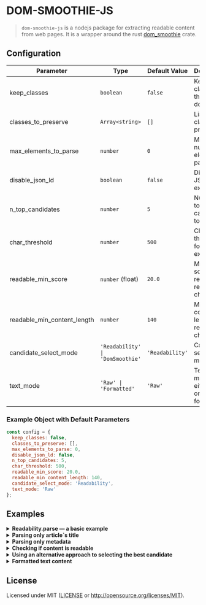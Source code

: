# DOM-SMOOTHIE-JS
> `dom-smoothie-js` is a nodejs package for extracting readable content from web pages. 
> It is a wrapper around the rust [dom_smoothie](https://github.com/niklak/dom_smoothie) crate.


## Configuration
| Parameter                  | Type                       | Default Value                      | Description |
|-----------------------------|---------------------------|------------------------------------|-------------|
| keep_classes               | `boolean`                 | `false`                            | Keep all classes in the document |
| classes_to_preserve        | `Array<string>`           | `[]`                               | List of classes to preserve |
| max_elements_to_parse      | `number`                  | `0`                                | Maximum number of elements to parse |
| disable_json_ld            | `boolean`                 | `false`                            | Disable JSON-LD extraction |
| n_top_candidates           | `number`                  | `5`                                | Number of top candidates to consider |
| char_threshold             | `number`                  | `500`                              | Character threshold for content extraction |
| readable_min_score         | `number` (float)          | `20.0`                             | Minimum score required for readability check |
| readable_min_content_length| `number`                  | `140`                              | Minimum content length for readability check |
| candidate_select_mode      | `'Readability' \| 'DomSmoothie'` | `'Readability'`                 | Candidate selection mode |
| text_mode                  | `'Raw' \| 'Formatted'`    | `'Raw'`                            | Text output mode, either raw or formatted |

### Example Object with Default Parameters

```javascript
const config = {
  keep_classes: false,
  classes_to_preserve: [],
  max_elements_to_parse: 0,
  disable_json_ld: false,
  n_top_candidates: 5,
  char_threshold: 500,
  readable_min_score: 20.0,
  readable_min_content_length: 140,
  candidate_select_mode: 'Readability',
  text_mode: 'Raw'
};
```

## Examples


<details>
    <summary><b>Readability.parse — a basic example</b></summary>


```javascript
import { Readability } from "dom-smoothie-js";
import { readFileSync } from "node:fs";

function main() {
  const content = readFileSync("test_data/rustwiki_2024.html", "utf8");
  const document_url = "https://en.wikipedia.org/wiki/Rust_(programming_language)";
  const cfg = {
    classes_to_preserve: ["caption"],
  }

  // document_url and cfg
  const article = new Readability(content, document_url, cfg).parse();
  console.log("Title:", article.title);
  console.log("Byline:", article.byline);
  console.log("Length:", article.length);
  console.log("Excerpt:", article.excerpt);
  console.log("Site Name:", article.site_name);
  console.log("Dir:", article.dir);
  console.log("Published Time:", article.published_time);
  console.log("Modified Time:", article.modified_time);
  console.log("Image:", article.image);
  // This uri can be taken only from ld+json
  console.log("URL:", article.url);

  // Skipping article.content since it is too large.
  //console.log("HTML Content:", article.content);

  // Skipping article.text_content since it is too large.
  //console.log("Text Content:", article.text_content);
}

main();
```
</details>


<details>
    <summary><b>Parsing only article`s title</b></summary>


```javascript
import { Readability } from "dom-smoothie-js";
import { readFileSync } from "node:fs";

function main() {
  const content = readFileSync("test_data/rustwiki_2024.html", "utf8");


  // You can parse only the metadata without parsing the article content.
  const readability = new Readability(content, null, null);

  // Parse only the title without extracting the full content.
  const title = readability.get_article_title();
  console.log("Title:", title);

  // However, this title may differ from `metadata.title`,
  // as `metadata.title` first attempts to extract the title from the metadata
  // and falls back to `Readability::get_article_title` if unavailable.

}

main();
```
</details>


<details>
    <summary><b>Parsing only metadata</b></summary>


```javascript
import { Readability } from "dom-smoothie-js";
import { readFileSync } from "node:fs";

function main() {
  const content = readFileSync("test_data/rustwiki_2024.html", "utf8");

  const cfg = {
    disable_json_ld: false,
  };

  // You can parse only metadata without parsing the article content
  const readability = new Readability(content, null, cfg);

  // <script type="application/ld+json"> may contain some useful information,
  // but usually it is not enough.
  const ld_meta = readability.parse_json_ld();

  console.log("LD META:", ld_meta);

  // Under the hood, `Readability::parse` passes the metadata obtained from `Readability::parse_json_ld`
  // as the basis to `Readability::get_article_metadata`. But this is not necessary.
  const meta = readability.get_article_metadata(ld_meta);

  console.log("META:", meta);

  // Some fields of Metadata may be missing because they can be assigned
  // during the Readability::parse process.
  // This applies to `excerpt`, `byline`, and `dir`.
}

main();
```
</details>


<details>
    <summary><b>Checking if content is readable</b></summary>


```javascript
import { Readability } from "dom-smoothie-js";
import { readFileSync } from "node:fs";

function main() {
  const content = readFileSync("test_data/rustwiki_2024.html", "utf8");

  // you can specify optional parameters for `Readability.is_probably_readable`.
  const cfg = {
    readable_min_score: 20.0,
    readable_min_content_length: 140,
  };

  const readability = new Readability(content, null, cfg);

  // There is a way to perform a quick check to determine
  // if the document is readable before cleaning and parsing it.
  // After calling `Readability::parse`, it may show different results,
  // but calling it after parsing would be nonsensical.
  if (readability.is_probably_readable()) {
    let article = readability.parse();
    console.log("Title:", article.title);
    console.log("Byline:", article.byline);
    console.log("Site Name:", article.site_name);
    console.log("URL:", article.url);
    // and so on...
  }
}

main();
```
</details>


<details>
    <summary><b>Using an alternative approach to selecting the best candidate</b></summary>


```javascript
import { Readability } from "dom-smoothie-js";
import { readFileSync } from "node:fs";

function main() {
  const content = readFileSync("test_data/rustwiki_2024.html", "utf8");

  const cfg = {
    candidate_select_mode: "DomSmoothie",
  };

  const readability = new Readability(content, null, cfg);

  const article = readability.parse();
  console.log("Text Content:", article.text_content);
}

main();
```
</details>



<details>
    <summary><b>Formatted text content</b></summary>

By default, the text content is output as-is, without formatting, 
preserving whitespace from the original HTML document. 
Depending on the document's initial markup, this can be quite verbose and inconvenient.

But it is also possible to retrieve formatted text content. 
To enable this, set `text_mode: TextMode::Formatted` in the config.
This formatting is simple; for example, it does not account for table formatting.
It is certainly nowhere near markdown-level, but the result is noticeably 
cleaner than without formatting.

```javascript
import { Readability } from "dom-smoothie-js";
import { readFileSync } from "node:fs";

function main() {
  const content = readFileSync("test_data/rustwiki_2024.html", "utf8");

  const cfg = {
    text_mode: "Formatted",
  };

  const readability = new Readability(content, null, cfg);

  const article = readability.parse();
  console.log("Text Content:", article.text_content);
}

main();
```
</details>

## License

Licensed under MIT ([LICENSE](LICENSE) or http://opensource.org/licenses/MIT).